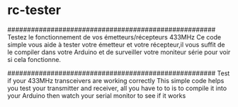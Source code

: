 # rc-tester
#####################################################
Testez le fonctionnement de vos émetteurs/récepteurs 433MHz
Ce code simple vous aide à tester votre émetteur et votre récepteur,il vous suffit de le compiler dans votre Arduino
et de surveiller votre moniteur série pour voir si cela fonctionne.


#####################################################
Test if your 433MHz transceivers are working correctly
This simple code helps you test your transmitter and receiver, all you have to to is to compile it into your Arduino 
then watch your serial monitor to see if it works

